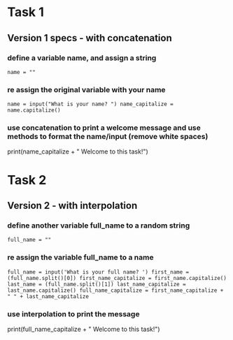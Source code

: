# Task 1
## Version 1 specs - with concatenation
### define a variable name, and assign a string
`name = ""`
### re assign the original variable with your name
`name = input("What is your name? ")
name_capitalize = name.capitalize()`
### use concatenation to print a welcome message and use methods to format the name/input (remove white spaces)
print(name_capitalize + " Welcome to this task!")
# Task 2
## Version 2 - with interpolation
### define another variable full_name to a random string
`full_name = ""`
### re assign the variable full_name to a name
`full_name = input('What is your full name? ')
first_name = (full_name.split()[0])
first_name_capitalize = first_name.capitalize()
last_name = (full_name.split()[1])
last_name_capitalize = last_name.capitalize()
full_name_capitalize = first_name_capitalize + " " + last_name_capitalize`
### use interpolation to print the message
print(full_name_capitalize + " Welcome to this task!")